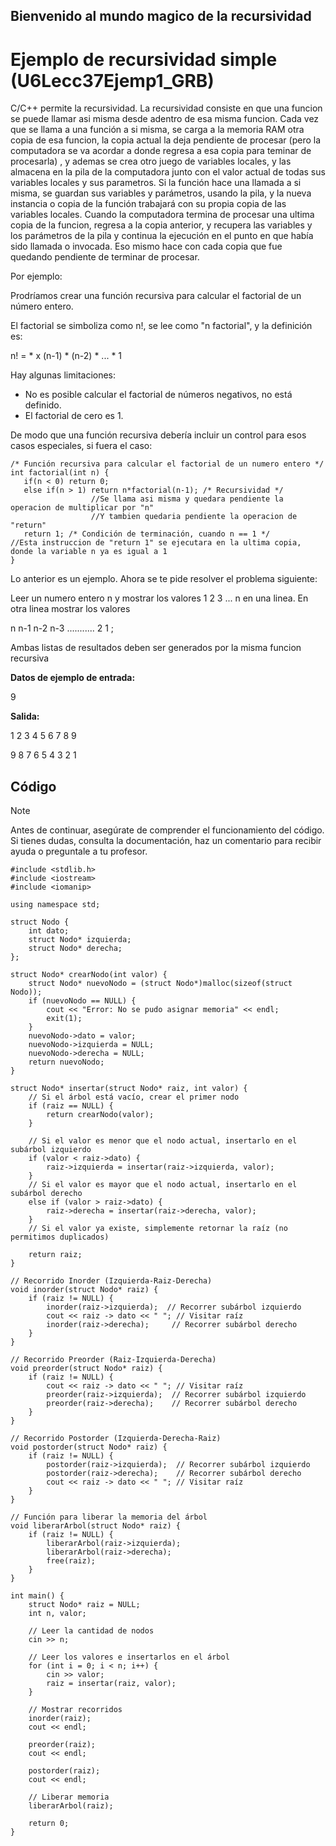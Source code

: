 ## Bienvenido al mundo magico de la recursividad

# Ejemplo de recursividad simple (U6Lecc37Ejemp1_GRB)

C/C++ permite la recursividad. La recursividad consiste en que una funcion se puede llamar asi misma desde adentro de esa misma funcion. Cada vez que se llama a una función a si misma, se carga a la memoria RAM otra copia de esa funcion, la copia actual la deja pendiente de procesar (pero la computadora se va acordar a donde regresa a esa copia para teminar de procesarla) , y ademas se crea otro juego de variables locales, y las almacena en la pila de la computadora junto con el valor actual de todas sus variables locales y sus parametros. Si la función hace una llamada a si misma, se guardan sus variables y parámetros, usando la pila, y la nueva instancia o copia de la función trabajará con su propia copia de las variables locales. Cuando la computadora termina de procesar una ultima copia de la funcion, regresa a la copia anterior, y recupera las variables y los parámetros de la pila y continua la ejecución en el punto en que había sido llamada o invocada. Eso mismo hace con cada copia que fue quedando pendiente de terminar de procesar.

Por ejemplo:

Prodríamos crear una función recursiva para calcular el factorial de un número entero.

El factorial se simboliza como n!, se lee como "n factorial", y la definición es:

n! = \* x (n-1) \* (n-2) \* ... \* 1

Hay algunas limitaciones:

- No es posible calcular el factorial de números negativos, no está definido.
- El factorial de cero es 1.

De modo que una función recursiva debería incluir un control para esos casos especiales, si fuera el caso:

```
/* Función recursiva para calcular el factorial de un numero entero */
int factorial(int n) {
   if(n < 0) return 0;
   else if(n > 1) return n*factorial(n-1); /* Recursividad */
                  //Se llama asi misma y quedara pendiente la operacion de multiplicar por "n"
                  //Y tambien quedaria pendiente la operacion de "return"
   return 1; /* Condición de terminación, cuando n == 1 */
//Esta instruccion de "return 1" se ejecutara en la ultima copia, donde la variable n ya es igual a 1
}
```

Lo anterior es un ejemplo. Ahora se te pide resolver el problema siguiente:

Leer un numero entero n y mostrar los valores 1 2 3 ... n en una linea. En otra linea mostrar los valores

n n-1 n-2 n-3 ........... 2 1 ;

Ambas listas de resultados deben ser generados por la misma funcion recursiva

**Datos de ejemplo de entrada:**

9

**Salida:**

1 2 3 4 5 6 7 8 9

9 8 7 6 5 4 3 2 1

## Código

> [!NOTE]  
> Antes de continuar, asegúrate de comprender el funcionamiento del código.  
> Si tienes dudas, consulta la documentación, haz un comentario para recibir ayuda o preguntale a tu profesor.

```
#include <stdlib.h>
#include <iostream>
#include <iomanip>

using namespace std;

struct Nodo {
    int dato;
    struct Nodo* izquierda;
    struct Nodo* derecha;
};

struct Nodo* crearNodo(int valor) {
    struct Nodo* nuevoNodo = (struct Nodo*)malloc(sizeof(struct Nodo));
    if (nuevoNodo == NULL) {
        cout << "Error: No se pudo asignar memoria" << endl;
        exit(1);
    }
    nuevoNodo->dato = valor;
    nuevoNodo->izquierda = NULL;
    nuevoNodo->derecha = NULL;
    return nuevoNodo;
}

struct Nodo* insertar(struct Nodo* raiz, int valor) {
    // Si el árbol está vacío, crear el primer nodo
    if (raiz == NULL) {
        return crearNodo(valor);
    }

    // Si el valor es menor que el nodo actual, insertarlo en el subárbol izquierdo
    if (valor < raiz->dato) {
        raiz->izquierda = insertar(raiz->izquierda, valor);
    }
    // Si el valor es mayor que el nodo actual, insertarlo en el subárbol derecho
    else if (valor > raiz->dato) {
        raiz->derecha = insertar(raiz->derecha, valor);
    }
    // Si el valor ya existe, simplemente retornar la raíz (no permitimos duplicados)

    return raiz;
}

// Recorrido Inorder (Izquierda-Raiz-Derecha)
void inorder(struct Nodo* raiz) {
    if (raiz != NULL) {
        inorder(raiz->izquierda);  // Recorrer subárbol izquierdo
        cout << raiz -> dato << " "; // Visitar raíz
        inorder(raiz->derecha);     // Recorrer subárbol derecho
    }
}

// Recorrido Preorder (Raiz-Izquierda-Derecha)
void preorder(struct Nodo* raiz) {
    if (raiz != NULL) {
        cout << raiz -> dato << " "; // Visitar raíz
        preorder(raiz->izquierda);  // Recorrer subárbol izquierdo
        preorder(raiz->derecha);    // Recorrer subárbol derecho
    }
}

// Recorrido Postorder (Izquierda-Derecha-Raiz)
void postorder(struct Nodo* raiz) {
    if (raiz != NULL) {
        postorder(raiz->izquierda);  // Recorrer subárbol izquierdo
        postorder(raiz->derecha);    // Recorrer subárbol derecho
        cout << raiz -> dato << " "; // Visitar raíz
    }
}

// Función para liberar la memoria del árbol
void liberarArbol(struct Nodo* raiz) {
    if (raiz != NULL) {
        liberarArbol(raiz->izquierda);
        liberarArbol(raiz->derecha);
        free(raiz);
    }
}

int main() {
    struct Nodo* raiz = NULL;
    int n, valor;

    // Leer la cantidad de nodos
    cin >> n;

    // Leer los valores e insertarlos en el árbol
    for (int i = 0; i < n; i++) {
        cin >> valor;
        raiz = insertar(raiz, valor);
    }

    // Mostrar recorridos
    inorder(raiz);
    cout << endl;

    preorder(raiz);
    cout << endl;

    postorder(raiz);
    cout << endl;

    // Liberar memoria
    liberarArbol(raiz);

    return 0;
}
```
